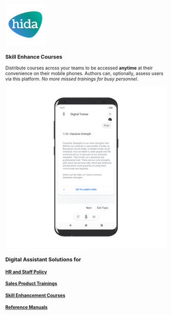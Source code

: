 [![hida](images/hida-128x128.png)](./)

### Skill Enhance Courses
Distribute courses across your teams to be accessed **anytime** at their convenience on their mobile phones. Authors can, optionally, assess users via this platform. *No more missed trainings for busy personnel*.

![hr screen](images/skills.png)

### Digital Assistant Solutions for

#### [HR and Staff Policy](./hr.html)
#### [Sales Product Trainings](./sales.html)
#### [Skill Enhancement Courses](./skill.html)
#### [Reference Manuals](./manuals.html)
